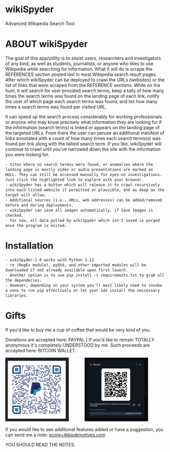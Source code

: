 # wikiSpyder

Advanced Wikipedia Search Tool

# ABOUT wikiSpyder

The goal of this app/utility is to assist users, researchers and investigators of any kind, as well as students, journalists, or anyone who likes to use Wikipedia while searching for information. 
What it will do is scrape the REFERENCES section posted last in most Wikipedia search result pages. After which wikiSpyder can be deployed to crawl the URLs (websites) or the list of links that were scraped from the REFERENCE sections.
While on the hunt, it will search for user provided search terms, keep a tally of how many times the search terms was found on the landing page of each link, notify the user of which page each search terms was found, and list how many times a search terms was found per visited URL.

It can speed up the search process considerably for working professionals or anyone who may know precisely what information they are looking for if the information (search terms) is linked or appears on the landing page of the targeted URLs.
From there the user can peruse an additional manifest of links annotated with a count of how many times each search terms(s) was found per link along with the tallied search term.
If you like, wikiSpyder will continue to crawl until you've narrowed down the site with the information you were looking for.

    - Sites where no search termss were found, or anomalies where the landing page is mostly video or audio presentations are marked as NULL. They can still be accessed manually for eyes-on investigations. Just click the highlighted link to explore with your browser.
    - wikiSpyder has a button which will release it to crawl recursively into each listed website if permitted or plausible, and as deep as the target will allow.
    - Additional sources (i.e.. URLs, web addresses) can be added/removed before and during deployments.
    - wikiSpyder can save all images automatically, if Save Images is checked.
    - For now, all data pulled by wikiSpyder which isn't saved is purged once the program is exited.

# Installation

    - wikiSpyder-1.0 works with Python 3.12 
    - re (RegEx module), pyQt6, and other imported modules will be downloaded if not already available upon first launch.
    - Another option is to use pip install -r requirements.txt to grab all the dependecies. 
    - However, depending on your system you'll most likely need to invoke a venv to run pip effectively or let your ide install the neccessary libraries.

# Gifts

If you'd like to buy me a cup of coffee that would be very kind of you.

Donations are accepted here: PAYPAL | If you'd like to remain TOTALLY anonymous it's completely UNDERSTOOD by me. Such proceeds are accepted here: BITCOIN WALLET.

<img src="paypal.png" alt="paypal QR" width="200" height="200" style="margin-right: 50px;"><span style="width: 50px, height: 50px;"></span><img src="wallet.png" alt="Bitcoin wallet QR" width="200" height="200">

If you would like to see additional features added or have a suggestion, you can send me a note: score+@bookmotives.com

YOU SHOULD READ THE NOTES.
